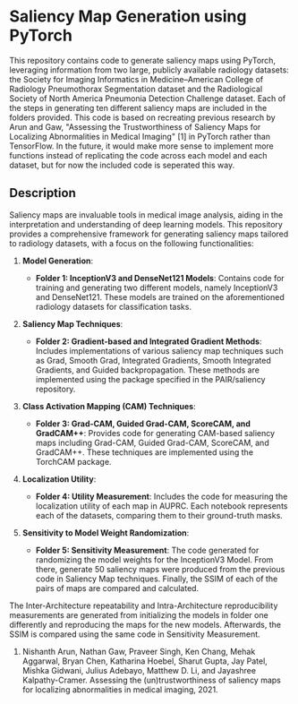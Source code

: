 # Saliency Map Generation using PyTorch

This repository contains code to generate saliency maps using PyTorch, leveraging information from two large, publicly available radiology datasets: the Society for Imaging Informatics in Medicine–American College of Radiology Pneumothorax Segmentation dataset and the Radiological Society of North America Pneumonia Detection Challenge dataset. Each of the steps in generating ten different saliency maps are included in the folders provided. This code is based on recreating previous research by Arun and Gaw, "Assessing the Trustworthiness of Saliency Maps for Localizing Abnormalities in Medical Imaging" [1] in PyTorch rather than TensorFlow. In the future, it would make more sense to implement more functions instead of replicating the code across each model and each dataset, but for now the included code is seperated this way.

## Description

Saliency maps are invaluable tools in medical image analysis, aiding in the interpretation and understanding of deep learning models. This repository provides a comprehensive framework for generating saliency maps tailored to radiology datasets, with a focus on the following functionalities:

1. **Model Generation**:
   - **Folder 1: InceptionV3 and DenseNet121 Models**: Contains code for training and generating two different models, namely InceptionV3 and DenseNet121. These models are trained on the aforementioned radiology datasets for classification tasks.

2. **Saliency Map Techniques**:
   - **Folder 2: Gradient-based and Integrated Gradient Methods**: Includes implementations of various saliency map techniques such as Grad, Smooth Grad, Integrated Gradients, Smooth Integrated Gradients, and Guided backpropagation. These methods are implemented using the package specified in the PAIR/saliency repository.

3. **Class Activation Mapping (CAM) Techniques**:
   - **Folder 3: Grad-CAM, Guided Grad-CAM, ScoreCAM, and GradCAM++**: Provides code for generating CAM-based saliency maps including Grad-CAM, Guided Grad-CAM, ScoreCAM, and GradCAM++. These techniques are implemented using the TorchCAM package.

4. **Localization Utility**:
   - **Folder 4: Utility Measurement**: Includes the code for measuring the localization utility of each map in AUPRC. Each notebook represents each of the datasets, comparing them to their ground-truth masks.
  
5. **Sensitivity to Model Weight Randomization**:
   - **Folder 5: Sensitivity Measurement**: The code generated for randomizing the model weights for the InceptionV3 Model. From there, generate 50 saliency maps were produced from the previous code in Saliency Map techniques. Finally, the SSIM of each of the pairs of maps are compared and calculated.
  
The Inter-Architecture repeatability and Intra-Architecture reproducibility measurements are generated from initializing the models in folder one differently and reproducing the maps for the new models. Afterwards, the SSIM is compared using the same code in Sensitivity Measurement. 

1. Nishanth Arun, Nathan Gaw, Praveer Singh, Ken Chang, Mehak Aggarwal,
Bryan Chen, Katharina Hoebel, Sharut Gupta, Jay Patel, Mishka Gidwani,
Julius Adebayo, Matthew D. Li, and Jayashree Kalpathy-Cramer. Assessing
the (un)trustworthiness of saliency maps for localizing abnormalities in medical
imaging, 2021.
